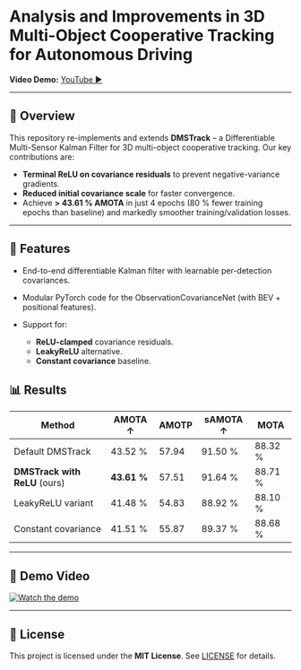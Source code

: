 # Analysis and Improvements in 3D Multi-Object Cooperative Tracking for Autonomous Driving
**Video Demo:** [YouTube ▶️](https://www.youtube.com/watch?v=iMu7Uq024Tg)

---

## 📖 Overview

This repository re-implements and extends **DMSTrack** – a Differentiable Multi-Sensor Kalman Filter for 3D multi-object cooperative tracking. Our key contributions are:

* **Terminal ReLU on covariance residuals** to prevent negative-variance gradients.
* **Reduced initial covariance scale** for faster convergence.
* Achieve **> 43.61 % AMOTA** in just 4 epochs (80 % fewer training epochs than baseline) and markedly smoother training/validation losses.

---

## 🚀 Features

* End-to-end differentiable Kalman filter with learnable per-detection covariances.
* Modular PyTorch code for the ObservationCovarianceNet (with BEV + positional features).
* Support for:

  * **ReLU-clamped** covariance residuals.
  * **LeakyReLU** alternative.
  * **Constant covariance** baseline.


## 📊 Results

| Method                        | AMOTA ↑     | AMOTP | sAMOTA ↑ | MOTA    |
| ----------------------------- | ----------- | ----- | -------- | ------- |
| Default DMSTrack              | 43.52 %     | 57.94 | 91.50 %  | 88.32 % |
| **DMSTrack with ReLU** (ours) | **43.61 %** | 57.51 | 91.64 %  | 88.71 % |
| LeakyReLU variant             | 41.48 %     | 54.83 | 88.92 %  | 88.10 % |
| Constant covariance           | 41.51 %     | 55.87 | 89.37 %  | 88.68 % |

---

## 🎥 Demo Video

[![Watch the demo](https://img.youtube.com/vi/iMu7Uq024Tg/maxresdefault.jpg)](https://www.youtube.com/watch?v=iMu7Uq024Tg)

---

## 📝 License

This project is licensed under the **MIT License**. See [LICENSE](LICENSE) for details.

